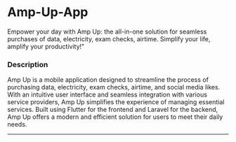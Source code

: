 # Amp-Up-App
Empower your day with Amp Up: the all-in-one solution for seamless purchases of data, electricity, exam checks, airtime. Simplify your life, amplify your productivity!"

### Description
Amp Up is a mobile application designed to streamline the process of purchasing data, electricity, exam checks, airtime, and social media likes. With an intuitive user interface and seamless integration with various service providers, Amp Up simplifies the experience of managing essential services. Built using Flutter for the frontend and Laravel for the backend, Amp Up offers a modern and efficient solution for users to meet their daily needs.

----
